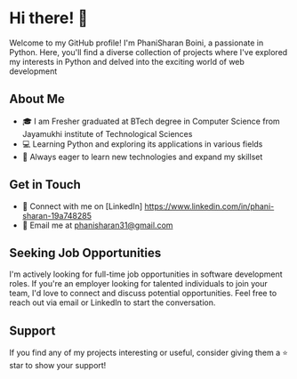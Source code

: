 # Hi there! 👋

Welcome to my GitHub profile! I'm PhaniSharan Boini, a passionate in Python. Here, you'll find a diverse collection of projects where I've explored my interests in Python and delved into the exciting world of web development

## About Me

- 🎓 I am Fresher graduated at BTech degree in Computer Science from Jayamukhi institute of Technological Sciences
- 💻 Learning Python and exploring its applications in various fields
- 🌱 Always eager to learn new technologies and expand my skillset


## Get in Touch

- 🔗 Connect with me on [LinkedIn] https://www.linkedin.com/in/phani-sharan-19a748285
- 📧 Email me at phanisharan31@gmail.com
  
## Seeking Job Opportunities

I'm actively looking for full-time job opportunities in software development roles. 
If you're an employer looking for talented individuals to join your team, I'd love to connect and discuss potential opportunities. 
Feel free to reach out via email or LinkedIn to start the conversation.

## Support

If you find any of my projects interesting or useful, consider giving them a ⭐️ star to show your support!

